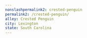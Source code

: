```yaml
---
﻿nonslashpermalink2: crested-penguin
permalink2: /crested-penguin/
alley: Crested Penguin
city: Lexington
state: South Carolina
---
```

